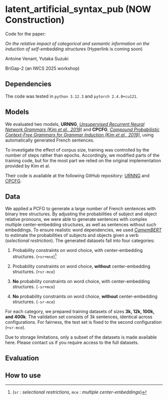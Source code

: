# latent_artificial_syntax_pub (NOW Construction)

Code for the paper:

*On the relative impact of categorical and semantic information on the induction of self-embedding structures* (Hyperlink is coming soon)

Antoine Venant, Yutaka Suzuki

BriGap-2 (an IWCS 2025 workshop)

## Dependencies

The code was tested in `python 3.12.3` and `pytorch 2.4.0+cu121`.

## Models

We evaluated two models, **URNNG**, [*Unsupervised Recurrent Neural Network Grammars (Kim et al., 2019)*](https://arxiv.org/abs/1904.03746) and **CPCFG**, [*Compound Probabilistic Context-Free Grammars for Grammar Induction (Kim et al., 2019)*](https://arxiv.org/abs/1906.10225), using automatically generated French sentences.

To investigate the effect of corpus size, training was controlled by the number of steps rather than epochs. Accordingly, we modified parts of the training code, but for the most part we relied on the original implementation provided by Kim et al. 

Their code is available at the following GitHub repository: [URNNG](https://github.com/harvardnlp/urnng) and [CPCFG](https://github.com/harvardnlp/compound-pcfg).

## Data

We applied a PCFG to generate a large number of French sentences with binary tree structures. By adjusting the probabilities of subject and object relative pronouns, we were able to generate sentences with complex multiple center-embedding structures, as well as sentences without such embeddings. To ensure realistic word dependencies, we used [*CamemBERT*](https://huggingface.co/docs/transformers/model_doc/camembert) to estimate the probabilities of subjects and objects given a verb (*selectional restriction*). The generated datasets fall into four categories:

1. Probability constraints on word choice, with center-embedding structures. (`+sr+mce`)[^1]

2. Probability constraints on word choice, **without** center-embedding structures. (`+sr-mce`)

3. **No** probability constraints on word choice, with center-embedding structures. (`-sr+mce`)

4. **No** probability constraints on word choice, **without** center-embedding structures. (`-sr-mce`)

[^1]:(`sr` : *selectional restrictions*, `mce` : *multiple center-embeddings*)

For each category, we prepared training datasets of sizes **3k, 12k, 100k, and 400k**. The validation set consists of 3k sentences, identical across configurations. For fairness, the test set is fixed to the second configuration (`+sr-mce`).

Due to storage limitations, only a subset of the datasets is made available here. Please contact us if you require access to the full datasets.

## Evaluation

## How to use


